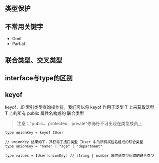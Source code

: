 ## 类型保护
## 不常用关键字
* Omit
* Partial
## 联合类型、交叉类型
## interface与type的区别
## keyof
keyof，即 索引类型查询操作符，我们可以将 keyof 作用于泛型 T 上来获取泛型 T 上的所有 public 属性名构成的 联合类型
>注意："public、protected、private"修饰符不可出现在类型成员上
```
type unionKey = keyof IUser

// unionKey 结果如下，其获得了接口类型 IUser 中的所有属性名组成的联合类型
type unionKey = "name" | "age" | "department"

type values = IUser[unionKey] // string | number 属性值类型组成的联合类型
```